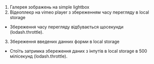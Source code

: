 1. Галерея зображень на simple lightbox
2. Відеоплеєр на vimeo player з збереженням часу перегляду в local storage
  * Збереження часу перегляду відбувається щосекунди (lodash.throttle).
3. Збереження введених данних форми в local storage 
  - Стоїть затримка збереження даних з інпутів в local storage в 500 мілісекунд (lodash.throttle).
